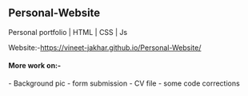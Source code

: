 <h2>Personal-Website</h2>

Personal portfolio | HTML | CSS | Js

Website:-https://vineet-jakhar.github.io/Personal-Website/


<h4>More work on:-</h4>
- Background pic
- form submission
- CV file
- some code corrections
